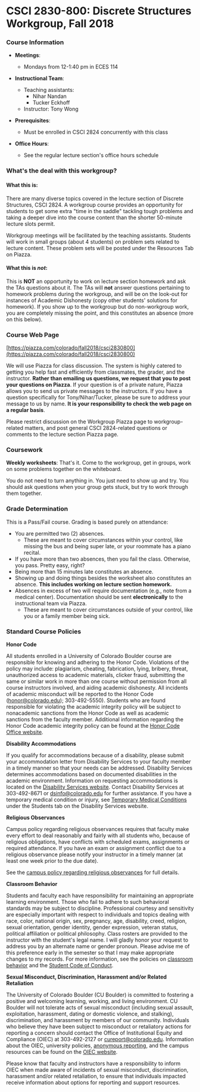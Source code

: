 # CSCI 2830-800: Discrete Structures Workgroup, Fall 2018


### Course Information 

* **Meetings**:
	* Mondays from 12-1:40 pm in ECES 114

* **Instructional Team**:
	* Teaching assistants:
		* Nihar Nandan
		* Tucker Eckhoff
	* Instructor: Tony Wong

* **Prerequisites**: 
	* Must be enrolled in CSCI 2824 concurrently with this class

* **Office Hours**: 
	* See the regular lecture section's office hours schedule


### What's the deal with this workgroup? 

#### What this is:
There are many diverse topics covered in the lecture section of Discrete Structures, CSCI 2824. A workgroup course provides an opportunity for students to get some extra "time in the saddle" tackling tough problems and taking a deeper dive into the course content than the shorter 50-minute lecture slots permit.

Workgroup meetings will be facilitated by the teaching assistants. Students will work in small groups (about 4 students) on problem sets related to lecture content. These problem sets will be posted under the Resources Tab on Piazza. 

#### What this is *not*:
This is **NOT** an opportunity to work on lecture section homework and ask the TAs questions about it. The TAs will **not** answer questions pertaining to homework problems during the workgroup, and will be on the look-out for instances of Academic Dishonesty (copy other students' solutions for homework). If you show up to the workgroup but do non-workgroup work, you are completely missing the point, and this constitutes an absence (more on this below).


### Course Web Page 

[https://piazza.com/colorado/fall2018/csci2830800](https://piazza.com/colorado/fall2018/csci2830800)

We will use Piazza for class discussion. The system is highly catered to getting you help fast and efficiently from classmates, the grader, and the instructor. **Rather than emailing us questions, we request that you to post your questions on Piazza**.  If your question is of a private nature, Piazza allows you to send us private messages to the instructors.  If you have a question specifically for Tony/Nihar/Tucker, please be sure to address your message to us by name. **It is your responsibility to check the web page on a regular basis**. 

Please restrict discussion on the Workgroup Piazza page to workgroup-related matters, and post general CSCI 2824-related questions or comments to the lecture section Piazza page.

### Coursework 

**Weekly worksheets**: That's it. Come to the workgroup, get in groups, work on some problems together on the whiteboard.

You do not need to turn anything in. You just need to show up and try. You should ask questions when your group gets stuck, but try to work through them together.


### Grade Determination 

This is a Pass/Fail course. Grading is based purely on attendance:
* You are permitted two (2) absences.
  * These are meant to cover circumstances within your control, like missing the bus and being super late, or your roommate has a piano recital.
* If you have more than two absences, then you fail the class. Otherwise, you pass. Pretty easy, right?
* Being more than 15 minutes late constitutes an absence. 
* Showing up and doing things besides the worksheet also constitutes an absence. **This includes working on lecture section homework.**
* Absences in excess of two will require documentation (e.g., note from a medical center). Documentation should be sent **electronically** to the instructional team via Piazza.
  * These are meant to cover circumstances outside of your control, like you or a family member being sick.


### Standard Course Policies 

**Honor Code**

All students enrolled in a University of Colorado Boulder course are responsible for knowing and adhering to the Honor Code. Violations of the policy may include: plagiarism, cheating, fabrication, lying, bribery, threat, unauthorized access to academic materials, clicker fraud, submitting the same or similar work in more than one course without permission from all course instructors involved, and aiding academic dishonesty. All incidents of academic misconduct will be reported to the Honor Code (<honor@colorado.edu>); 303-492-5550). Students who are found responsible for violating the academic integrity policy will be subject to nonacademic sanctions from the Honor Code as well as academic sanctions from the faculty member. Additional information regarding the Honor Code academic integrity policy can be found at the [Honor Code Office website](https://www.colorado.edu/osccr/honor-code).

**Disability Accommodations**

If you qualify for accommodations because of a disability, please submit your accommodation letter from Disability Services to your faculty member in a timely manner so that your needs can be addressed.  Disability Services determines accommodations based on documented disabilities in the academic environment.  Information on requesting accommodations is located on the [Disability Services website](http://www.colorado.edu/disabilityservices/students). Contact Disability Services at 303-492-8671 or <dsinfo@colorado.edu> for further assistance.  If you have a temporary medical condition or injury, see [Temporary Medical Conditions](http://www.colorado.edu/disabilityservices/students/temporary-medical-conditions) under the Students tab on the Disability Services website.

**Religious Observances**

Campus policy regarding religious observances requires that faculty make every effort to deal reasonably and fairly with all students who, because of religious obligations, have conflicts with scheduled exams, assignments or required attendance. If you have an exam or assignment conflict due to a religious observance please notify your instructor in a timely manner (at least one week prior to the due date).

See the [campus policy regarding religious observances](http://www.colorado.edu/policies/observance-religious-holidays-and-absences-classes-andor-exams) for full details.

**Classroom Behavior**

Students and faculty each have responsibility for maintaining an appropriate learning environment. Those who fail to adhere to such behavioral standards may be subject to discipline. Professional courtesy and sensitivity are especially important with respect to individuals and topics dealing with race, color, national origin, sex, pregnancy, age, disability, creed, religion, sexual orientation, gender identity, gender expression, veteran status, political affiliation or political philosophy.  Class rosters are provided to the instructor with the student's legal name. I will gladly honor your request to address you by an alternate name or gender pronoun. Please advise me of this preference early in the semester so that I may make appropriate changes to my records.  For more information, see the policies on [classroom behavior](http://www.colorado.edu/policies/student-classroom-and-course-related-behavior) and the [Student Code of Conduct](http://www.colorado.edu/osccr/).

**Sexual Misconduct, Discrimination, Harassment and/or Related Retaliation**

The University of Colorado Boulder (CU Boulder) is committed to fostering a positive and welcoming learning, working, and living environment. CU Boulder will not tolerate acts of sexual misconduct (including sexual assault, exploitation, harassment, dating or domestic violence, and stalking), discrimination, and harassment by members of our community. Individuals who believe they have been subject to misconduct or retaliatory actions for reporting a concern should contact the Office of Institutional Equity and Compliance (OIEC) at 303-492-2127 or <cureport@colorado.edu>. Information about the OIEC, university policies, [anonymous reporting](https://cuboulder.qualtrics.com/jfe/form/SV_0PnqVK4kkIJIZnf), and the campus resources can be found on the [OIEC website](http://www.colorado.edu/institutionalequity/).

Please know that faculty and instructors have a responsibility to inform OIEC when made aware of incidents of sexual misconduct, discrimination, harassment and/or related retaliation, to ensure that individuals impacted receive information about options for reporting and support resources.




